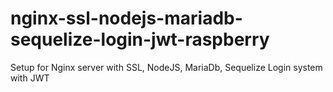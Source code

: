 # nginx-ssl-nodejs-mariadb-sequelize-login-jwt-raspberry
Setup for Nginx server with SSL, NodeJS, MariaDb, Sequelize Login system with JWT
